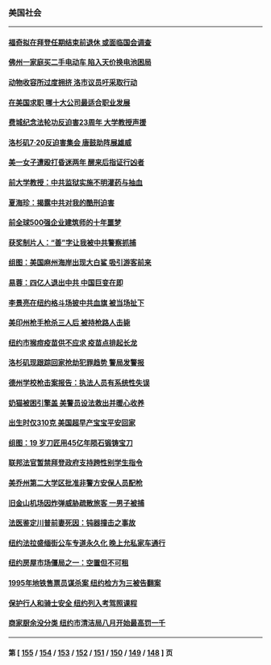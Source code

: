 ### 美国社会
---
#### [福奇拟在拜登任期结束前退休 或面临国会调查](../../pages/ncid1078160/n13783943.md) 
#### [佛州一家庭买二手电动车 陷入天价换电池困局](../../pages/ncid1078160/n13784028.md) 
#### [动物收容所过度拥挤 洛市议员吁采取行动](../../pages/ncid1078160/n13784015.md) 
#### [在美国求职 哪十大公司最适合职业发展](../../pages/ncid1078160/n13783982.md) 
#### [费城纪念法轮功反迫害23周年 大学教授声援](../../pages/ncid1078160/n13783948.md) 
#### [洛杉矶7·20反迫害集会 唐鼓助阵展雄威](../../pages/ncid1078160/n13783935.md) 
#### [美一女子遭殴打昏迷两年 醒来后指证行凶者](../../pages/ncid1078160/n13783928.md) 
#### [前大学教授：中共监狱实施不明灌药与抽血](../../pages/ncid1078160/n13783020.md) 
#### [夏海珍：揭露中共对我的酷刑迫害](../../pages/ncid1078160/n13783036.md) 
#### [前全球500强企业建筑师的十年噩梦](../../pages/ncid1078160/n13783028.md) 
#### [获奖制片人：“善”字让我被中共警察抓捕](../../pages/ncid1078160/n13783056.md) 
#### [组图：美国麻州海岸出现大白鲨 吸引游客前来](../../pages/ncid1078160/n13783669.md) 
#### [易蓉：四亿人退出中共  中国巨变在即](../../pages/ncid1078160/n13783004.md) 
#### [李景亮在纽约格斗场披中共血旗 被当场扯下](../../pages/ncid1078160/n13783725.md) 
#### [美印州枪手枪杀三人后 被持枪路人击毙](../../pages/ncid1078160/n13783263.md) 
#### [纽约市猴痘疫苗供不应求 疫苗点排起长龙](../../pages/ncid1078160/n13783394.md) 
#### [洛杉矶现跟踪回家抢劫犯罪趋势 警局发警报](../../pages/ncid1078160/n13783244.md) 
#### [德州学校枪击案报告：执法人员有系统性失误](../../pages/ncid1078160/n13783105.md) 
#### [奶猫被困引擎盖 美警员设法救出并暖心收养](../../pages/ncid1078160/n13782165.md) 
#### [出生时仅310克 美国超早产宝宝平安回家](../../pages/ncid1078160/n13782154.md) 
#### [组图：19 岁刀匠用45亿年陨石锻铸宝刀](../../pages/ncid1078160/n13782261.md) 
#### [联邦法官暂禁拜登政府支持跨性别学生指令](../../pages/ncid1078160/n13782409.md) 
#### [美乔州第二大学区批准非警方安保人员配枪](../../pages/ncid1078160/n13782424.md) 
#### [旧金山机场因炸弹威胁疏散旅客 一男子被捕](../../pages/ncid1078160/n13782340.md) 
#### [法医鉴定川普前妻死因：钝器撞击之事故](../../pages/ncid1078160/n13782289.md) 
#### [纽约法拉盛缅街公车专道永久化 晚上允私家车通行](../../pages/ncid1078160/n13782037.md) 
#### [纽约房屋市场僵局之一：空置但不可租](../../pages/ncid1078160/n13782060.md) 
#### [1995年地铁售票员谋杀案 纽约检方为三被告翻案](../../pages/ncid1078160/n13782062.md) 
#### [保护行人和骑士安全 纽约列入考驾照课程](../../pages/ncid1078160/n13782059.md) 
#### [商家厨余没分类 纽约市清洁局八月开始最高罚一千](../../pages/ncid1078160/n13782072.md) 

---
#### 第 [ [155](./155.md) / [154](./154.md) / [153](./153.md) / [152](./152.md) / [151](./151.md) / [150](./150.md) / [149](./149.md) / [148](./148.md) ] 页
